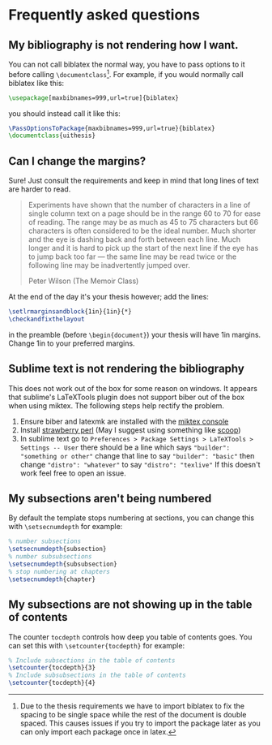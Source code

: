 # Frequently asked questions

## My bibliography is not rendering how I want.

You can not call biblatex the normal way, you have to pass options to it before
calling `\documentclass`[^1]. For example, if you would normally call biblatex
like this:
```latex
\usepackage[maxbibnames=999,url=true]{biblatex}
```
you should instead call it like this:
```latex
\PassOptionsToPackage{maxbibnames=999,url=true}{biblatex}
\documentclass{uithesis}
```

## Can I change the margins?
Sure! Just consult the requirements and keep in mind that long lines of text are
harder to read.

> Experiments have shown that the number of characters in a line of single
> column text on a page should be in the range 60 to 70 for ease of reading.
> The range may be as much as 45 to 75 characters but 66 characters is often
> considered to be the ideal number. Much shorter and the eye is dashing back
> and forth between each line. Much longer and it is hard to pick up the start
> of the next line if the eye has to jump back too far — the same line may be
> read twice or the following line may be inadvertently jumped over.
>
> Peter Wilson (The Memoir Class)

At the end of the day it's your thesis however; add the lines:
```latex
\setlrmarginsandblock{1in}{1in}{*}
\checkandfixthelayout 
```
in the preamble (before `\begin{document}`) your thesis will have 1in margins.
Change 1in to your preferred margins.

## Sublime text is not rendering the bibliography

This does not work out of the box for some reason on windows. It appears that
sublime's LaTeXTools plugin does not support biber out of the box when using
miktex. The following steps help rectify the problem.
1. Ensure biber and latexmk are installed with the [miktex console](https://miktex.org/howto/miktex-console)
2. Install [strawberry perl](https://strawberryperl.com/) (May I suggest using something like [scoop](https://scoop.sh/))
3. In sublime text go to `Preferences > Package Settings > LaTeXTools >
   Settings -- User` there should be a line which says `"builder": "something
   or other"` change that line to say `"builder": "basic"` then change
   `"distro": "whatever"` to say `"distro": "texlive"`
If this doesn't work feel free to open an issue.

## My subsections aren't being numbered

By default the template stops numbering at sections, you can change this with
`\setsecnumdepth` for example:
```latex
% number subsections
\setsecnumdepth{subsection}
% number subsubsections
\setsecnumdepth{subsubsection}
% stop numbering at chapters
\setsecnumdepth{chapter}
```

## My subsections are not showing up in the table of contents

The counter `tocdepth` controls how deep you table of contents goes. You can
set this with `\setcounter{tocdepth}` for example:
```latex
% Include subsections in the table of contents
\setcounter{tocdepth}{3}
% Include subsubsections in the table of contents
\setcounter{tocdepth}{4}
```

[^1]: Due to the thesis requirements we have to import biblatex to fix the
    spacing to be single space while the rest of the document is double spaced.
    This causes issues if you try to import the package later as you can only
    import each package once in latex.
